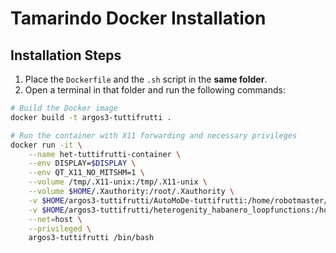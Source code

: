 # Tamarindo Docker Installation

## Installation Steps

1. Place the `Dockerfile` and the `.sh` script in the **same folder**.
2. Open a terminal in that folder and run the following commands:

```bash
# Build the Docker image
docker build -t argos3-tuttifrutti .

# Run the container with X11 forwarding and necessary privileges
docker run -it \
    --name het-tuttifrutti-container \
    --env DISPLAY=$DISPLAY \
    --env QT_X11_NO_MITSHM=1 \
    --volume /tmp/.X11-unix:/tmp/.X11-unix \
    --volume $HOME/.Xauthority:/root/.Xauthority \
    -v $HOME/argos3-tuttifrutti/AutoMoDe-tuttifrutti:/home/robotmaster/AutoMoDe-tuttifrutti \
    -v $HOME/argos3-tuttifrutti/heterogenity_habanero_loopfunctions:/home/robotmaster/experiments-loop-functions \
    --net=host \
    --privileged \
    argos3-tuttifrutti /bin/bash
